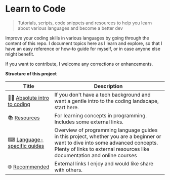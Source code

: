 # Learn to Code
> Tutorials, scripts, code snippets and resources to help you learn about various languages and become a better dev

Improve your coding skills in various languages by going through the content of this repo. I document topics here as I learn and explore, so that I have an easy reference or how-to guide for myself, or in case anyone else might benefit. 

If you want to contribute, I welcome any corrections or enhancements.

**Structure of this project**

| Title | Description  |
| -- | -- |
| 👨‍🏫 [Absolute intro to coding](/intro_to_coding.md) | If you don't have a tech background and want a gentle intro to the coding landscape, start here.
| 📚 [Resources](/resources.md) | For learning concepts in programming. Includes some external links. |
| ⌨ [Language-specific guides](/language_guides.md)  | Overview of programming language guides in this project, whether you are a beginner or want to dive into some advanced concepts. Plenty of links to external resources like documentation and online courses |
| 🌐 [Recommended](/recommended.md) | External links I enjoy and would like share with others. |

<!--stackedit_data:
eyJoaXN0b3J5IjpbLTEwODExNzE2NTcsLTYxODM5MzU1NCwxMz
E4MjYxNTg1LDI4Nzc1NzExNSwtMTk4OTQ5MTQ2NSwxNjgxODE2
MTczXX0=
-->